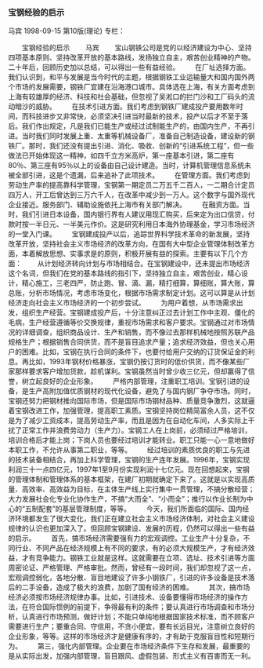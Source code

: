 ### 宝钢经验的启示
马宾
1998-09-15
第10版(理论)
专栏：

　　宝钢经验的启示
　　马宾
　　宝山钢铁公司是党的以经济建设为中心、坚持四项基本原则、坚持改革开放的基本路线，发扬独立自主，艰苦创业精神的产物。二十年后，回顾历史加以总结，可以得出一些有益经验。
　　在厂址选择方面。我们认识到，和平与发展是当今时代的主题，根据钢铁工业运输量大和国内国外两个市场的发展需要，钢铁厂宜建在沿海港口城市。具体选在上海，有关方面考虑到上海有较雄厚的经济、科技和社会基础，但忽视了吴淞口的拦门沙和工厂码头的流动暗沙的威胁。
　　在技术引进方面。我们考虑到钢铁厂建成投产要用数年时间，而科技进步又非常快，必须坚决引进当时最新的技术，投产以后才不至于落后。我们作出规定，凡是我们已能生产或经过试制能生产的，由国内生产，不再引进。当时我们同时发展上重、太重等机械设备厂，准备自己制造设备，建设新的钢铁厂。那时，我们还没有提出引进、消化、吸收、创新的“引进系统工程”，但一些做法已开始体现这一精神，如四千立方米高炉，第一座基本引进，第二座有80％、第三座有95％以上的设备由自己设计建造。当时，计算机管理信息系统未被全部引进，这是个遗漏，后来追补了此项技术。
　　在管理方面。我们考虑到劳动生产率的提高靠科学管理，宝钢第一期定员二万五千二百人，一二期合计定员四万人，开工后曾达到三万六千人，在改革中减少到一万人。这个数字与国外现代企业接近。服务部门、辅助设施依托上海市有关部门解决。
　　在融资方面。当时，我们引进日本设备，国内银行界有人建议用现汇购买，后来定为出口信贷，付款时按一半日元、一半美元作价。这是研究利用日本海外协理基金，学习市场经济的一堂入门课。
　　宝钢建成投产以后，追踪世界科学技术革命的新发展，坚持改革开放，坚持社会主义市场经济的改革方向，在国有大中型企业管理体制改革方面，本着解放思想、实事求是的原则，积极开展有益的探索。主要有以下几个方面：
　　从计划经济转向计划与市场相结合。在宝钢建设中，还未提出市场经济这个名词，但我们在党的基本路线的指引下，坚持独立自主，艰苦创业，精心设计，精心施工，三老四严，防止跑、冒、滴、漏，精打细算，算细账，算大账，算总账，分析市场情况，考虑市场变化，根据市场需求制定计划。这可以算是从计划经济走向社会主义市场经济的一个初步尝试。
　　为用户着想，从市场需求出发，组织生产经营。宝钢建成投产后，十分注意纠正过去计划工作中主观、僵化的毛病，生产经营遵循等价交换规律，重视市场需求和客户要求。宝钢通过对市场情况的详细调查，组织商品设计、生产和销售，而不像过去那样机械地按照苏联产品规格生产；根据销售合同供货，而不是盲目追求产量；追求经济效益，但也关心用户的困难。比如，宝钢在执行合同的条件下，也要付给用户交纳的订货保证金的利息。再比如，1993年钢材价格暴涨，宝钢仍按订货时的低价供货，而不像某些厂家那样要求客户增加货款，趁机谋利。宝钢虽然当时曾少收三亿元，但却赢得了信誉，树立起良好的企业形象。
　　严格内部管理，注重职工培训。宝钢引进的设备，是生产高附加值优质钢材的现代化设备，避免了与国内钢厂争夺市场。同时，宝钢还努力把钢材推向国际市场，但是国际市场钢材品种、质量竞争激烈，这就逼着宝钢改进工作，加强管理，提高职工素质。宝钢坚持岗位精简富余人员，这不仅是为了减少工资成本，提高劳动生产率，而且是因为在自动化车间，人多实际上干扰了正常工作并浪费劳动力（生产力）。宝钢工人在上岗前，必须经过严格培训，培训合格后才能上岗；下岗人员也要经过培训才能转业。职工只能一心一意地做好本职工作，不允许从事第二职业，等等。
　　经过培训的素质优良的职工与先进的技术装备相结合，再加上科学管理，宝钢的生产连年发展。1996年，宝钢实现利润三十一点四亿元，1997年1至9月份实现利润十七亿元。现在回想起来，宝钢的管理体制和管理体系的基本框架，在建厂初期就确定下来了。这就是以实现高质量、高效率、高效益为目标，在主体生产线上实行集中一贯管理，不搞分散经营；大力发展社会化专业化协作生产，不搞“大而全”、“小而全”；推行以作业长制为中心的“五制配套”的基层管理制度，等等。
　　今天，我们所面临的国际、国内经济环境都发生了很大变化，我们正在建立社会主义市场经济体制，对社会主义建设规律的认识也更加深入了。但回顾宝钢建设、发展的历程，仍然可以得出一些有益的启示。
　　首先，搞市场经济需要强有力的宏观调控。工业生产十分复杂，不同行业、不同产品在经济规模上有不同的要求，有的必须大规模生产，才有经济效益，才有竞争能力。钢铁工业就是这样。这就需要在立项、选址、技术引进等方面周密论证、严格管理、严格审批。然而，曾经有一段时间，我们却忽视了这一点，宏观调控弱化，各地分散、盲目地建设了许多小钢铁厂，引进的许多设备是技术落后的二手设备，造成了极大的浪费，加剧了国有经济的困难。
　　其次，搞市场经济必须按市场经济规律办事。比如，引进技术、设备要懂得市场经济的操作方法，在符合国际惯例的前提下，争得最有利的条件；要认真进行市场调查和市场分析，认真进行市场预测，做好计划；不能只单纯地根据国家技术标准，而不顾客户需要进行生产；要重合同、守信用，不贪小便宜，要有长远目光，注意树立良好的企业形象，等等。这样的市场经济才是健康有序的，才有助于克服盲目性和短期行为。
　　第三，强化内部管理。企业要在市场经济条件下生存和发展，最重要的是从实际出发，加强内部管理，盲目跟风、虚假包装、形式主义有百害而无一利。
